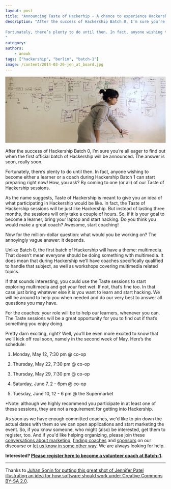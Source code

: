 ```yaml
---
layout: post
title: "Announcing Taste of Hackerhip - A chance to experience Hackership first hand"
description: "After the success of Hackership Batch 0, I’m sure you’re all eager to find out when the first official batch of Hackership will be announced. The answer is soon, really soon. 

Fortunately, there’s plenty to do until then. In fact, anyone wishing to become either a learner or a coach during Hackership Batch 1 can start preparing right now! How, you ask? By coming to one (or all) of our Taste of Hackership sessions.
"
category:
authors:
    - anouk
tags: ["hackership", "berlin", "batch-1"]
image: /content/2014-03-26-jen_at_board.jpg
---
```


![Get a taste of Hackership](/content/2014-03-26-jen_at_board.jpg)

After the success of Hackership Batch 0, I’m sure you’re all eager to find out when the first official batch of Hackership will be announced. The answer is soon, really soon. 

Fortunately, there’s plenty to do until then. In fact, anyone wishing to become either a learner or a coach during Hackership Batch 1 can start preparing right now! How, you ask? By coming to one (or all) of our Taste of Hackership sessions.

As the name suggests, Taste of Hackership is meant to give you an idea of what participating in Hackership would be like. In fact, the Taste of Hackership sessions will be just like Hackership. But instead of lasting three months, the sessions will only take a couple of hours. So, if it is your goal to become a learner, bring your laptop and start hacking. Do you think you would make a great coach? Awesome, start coaching!

Now for the million-dollar question: what would you be working on? The annoyingly vague answer: it depends.

Unlike Batch 0, the first batch of Hackership will have a theme: multimedia. That doesn’t mean everyone should be doing something with multimedia. It does mean that during Hackership we’ll have coaches specifically qualified to handle that subject, as well as workshops covering multimedia related topics. 

If that sounds interesting, you could use the Taste sessions to start exploring multimedia and get your feet wet. If not, that’s fine too. In that case just bring whatever else it is you want to learn and start hacking. We will be around to help you when needed and do our very best to answer all questions you may have.

For the coaches: your role will be to help our learners, whenever you can. The Taste sessions will be a great opportunity for you to find out if that’s something you enjoy doing. 

Pretty darn exciting, right? Well, you’ll be even more excited to know that we’ll kick off real soon, namely in the second week of May. Here’s the schedule: 

1. Monday, May 12, 7:30 pm @ co-op

2. Thursday, May 22, 7:30 pm @ co-op

3. Thursday, May 29, 7:30 pm @ co-op

4. Saturday, June 7, 2 - 6pm @ co-op

5. Tuesday, June 10, 12 - 6 pm @ the Supermarket

*Note: although we highly recommend you participate in at least one of these sessions, they are not a requirement for getting into Hackership.

As soon as we have enough committed coaches, we'd like to pin down the actual dates with them so we can open applications and start marketing the event. So, if you know someone, who might (also) be interested, get them to register, too. And if you'd like helping organizing, please join these [conversations about marketing](http://discourse.opentechschool.org/t/restarting-marketing-for-batch-1/506/last), [finding coaches](http://discourse.opentechschool.org/t/looking-for-coaches-for-batch-1/505/last) and [sponsors](http://discourse.opentechschool.org/t/team-sponsorship-for-batch-1/507/last) on our discourse or [let us know in some other way](http://discourse.opentechschool.org/t/hackership-b1-organiser-teams/504). We are always looking for help.

**Interested? [Please register here to become a volunteer coach at Batch-1](https://docs.google.com/forms/d/1Za8io-WKElq6sZu2W7kGKRvU2pjTJaLV2q9a22Q5ivU/viewform).**


---
Thanks to [Juhan Sonin for putting this great shot of Jennifer Patel  illustrating an idea for how software should work under Creative Commons BY-SA 2.0](http://www.flickr.com/photos/juhansonin/12140602074/).
